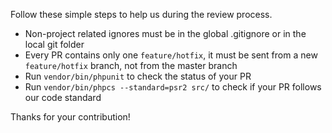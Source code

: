 Follow these simple steps to help us during the review process.

* Non-project related ignores must be in the global .gitignore or in the local git folder
* Every PR contains only one `feature/hotfix`, it must be sent from a new `feature/hotfix` branch, not from the master branch
* Run `vendor/bin/phpunit` to check the status of your PR
* Run `vendor/bin/phpcs --standard=psr2 src/` to check if your PR follows our code standard

Thanks for your contribution!

